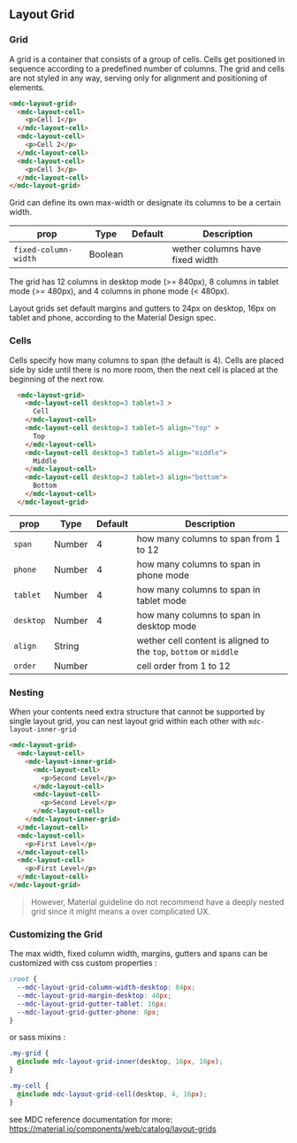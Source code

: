 ## Layout Grid


### Grid

A grid is a container that consists of a group of cells.
Cells get positioned in sequence according to a predefined number of columns.
The grid and cells are not styled in any way, serving only for alignment and 
positioning of elements.


```html
<mdc-layout-grid>
  <mdc-layout-cell>
    <p>Cell 1</p>
  </mdc-layout-cell>
  <mdc-layout-cell>
    <p>Cell 2</p>
  </mdc-layout-cell>
  <mdc-layout-cell>
    <p>Cell 3</p>
  </mdc-layout-cell>
</mdc-layout-grid>
```

Grid can define its own max-width or designate its columns to be a certain width. 

| prop | Type | Default | Description |
|-------|------|---------|-------------|
|`fixed-column-width`| Boolean |  | wether columns have fixed width  |


The grid has 12 columns in desktop mode (>= 840px), 8 columns in tablet mode
(>= 480px), and 4 columns in phone mode (< 480px).

Layout grids set default margins and gutters to 24px on desktop, 16px on tablet 
and phone, according to the Material Design spec.


### Cells

Cells specify how many columns to span (the default is 4).
Cells are placed side by side until there is no more room, 
then the next cell is placed at the beginning of the next row.

```html
  <mdc-layout-grid>
    <mdc-layout-cell desktop=3 tablet=3 >
      Cell
    </mdc-layout-cell>
    <mdc-layout-cell desktop=3 tablet=5 align="top" >
      Top
    </mdc-layout-cell>
    <mdc-layout-cell desktop=3 tablet=5 align="middle">
      Middle
    </mdc-layout-cell>
    <mdc-layout-cell desktop=3 tablet=3 align="bottom">
      Bottom
    </mdc-layout-cell>
  </mdc-layout-grid>
```


| prop | Type | Default | Description |
|-------|------|---------|-------------|
|`span`| Number| 4 | how many columns to span from 1 to 12  |
|`phone`|Number| 4 | how many columns to span in phone mode  |
|`tablet`|Number| 4 | how many columns to span in tablet mode |
|`desktop`|Number | 4 | how many columns to span in desktop mode  |
|`align`| String || wether cell content is aligned to the `top`, `bottom` or `middle` |
|`order`| Number || cell order from 1 to 12 |

### Nesting

When your contents need extra structure that cannot be supported by single
layout grid, you can nest layout grid within each other with `mdc-layout-inner-grid`


```html
<mdc-layout-grid>
  <mdc-layout-cell>
    <mdc-layout-inner-grid>
      <mdc-layout-cell>
        <p>Second Level</p>
      </mdc-layout-cell>
      <mdc-layout-cell>
        <p>Second Level</p>
      </mdc-layout-cell>
    </mdc-layout-inner-grid>
  </mdc-layout-cell>
  <mdc-layout-cell>
    <p>First Level</p>
  </mdc-layout-cell>
  <mdc-layout-cell>
    <p>First Level</p>
  </mdc-layout-cell>
</mdc-layout-grid>
```

> However, Material guideline do not recommend have a deeply nested grid since
it might means a over complicated UX.

### Customizing the Grid


The max width,  fixed column width, margins, gutters and spans can be customized
with css custom properties :

```css
:root {
  --mdc-layout-grid-column-width-desktop: 84px;
  --mdc-layout-grid-margin-desktop: 40px;
  --mdc-layout-grid-gutter-tablet: 16px;
  --mdc-layout-grid-gutter-phone: 8px;
}
```

or sass mixins :

```scss
.my-grid {
  @include mdc-layout-grid-inner(desktop, 16px, 16px);
}

.my-cell {
  @include mdc-layout-grid-cell(desktop, 4, 16px);
}

```

see MDC reference documentation for more: 
https://material.io/components/web/catalog/layout-grids






